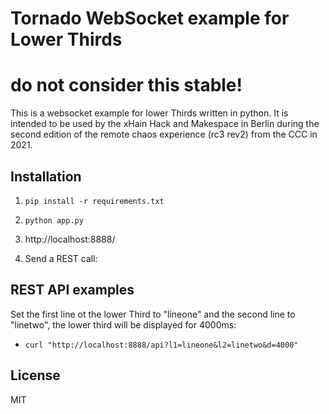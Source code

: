 # Tornado WebSocket example for Lower Thirds

# do not consider this stable!

This is a websocket example for lower Thirds written in python. It is intended to be used by the xHain Hack and Makespace in Berlin during the second edition of the remote chaos experience (rc3 rev2) from the CCC in 2021.

## Installation

1. `pip install -r requirements.txt`

2. `python app.py`

3. http://localhost:8888/

4. Send a REST call:

## REST API examples

Set the first line ot the lower Third to "lineone" and the second line to "linetwo", the lower third will be displayed for 4000ms:
- `curl "http://localhost:8888/api?l1=lineone&l2=linetwo&d=4000"`


## License

MIT
